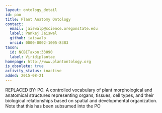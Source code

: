 ```yaml
---
layout: ontology_detail
id: pao
title: Plant Anatomy Ontology
contact:
  email: jaiswalp@science.oregonstate.edu
  label: Pankaj Jaiswal
  github: jaiswalp
  orcid: 0000-0002-1005-8383
taxon:
  id: NCBITaxon:33090
  label: Viridiplantae
homepage: http://www.plantontology.org
is_obsolete: true
activity_status: inactive
added: 2015-08-21
---
```


REPLACED BY: PO. A controlled vocabulary of plant morphological and anatomical structures representing organs, tissues, cell types, and their biological relationships based on spatial and developmental organization. Note that this has been subsumed into the PO
